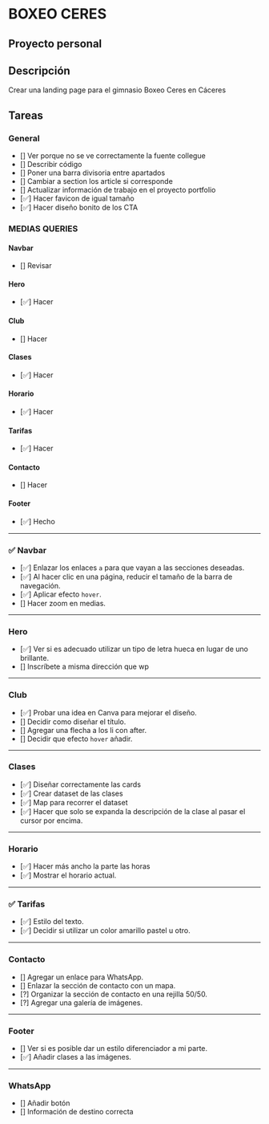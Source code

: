 # BOXEO CERES

## Proyecto personal

## Descripción
Crear una landing page para el gimnasio Boxeo Ceres en Cáceres


## Tareas

### General
- [] Ver porque no se ve correctamente la fuente collegue
- [] Describir código
- [] Poner una barra divisoria entre apartados
- [] Cambiar a section los article si corresponde
- [] Actualizar información de trabajo en el proyecto portfolio
- [✅] Hacer favicon de igual tamaño
- [✅] Hacer diseño bonito de los CTA

### MEDIAS QUERIES

#### Navbar
- [] Revisar

#### Hero
- [✅] Hacer

#### Club
- [] Hacer

#### Clases
- [✅] Hacer

#### Horario
- [✅] Hacer

#### Tarifas
- [✅] Hacer

#### Contacto
- [] Hacer

#### Footer
- [✅] Hecho

---

### ✅ Navbar
- [✅] Enlazar los enlaces `a` para que vayan a las secciones deseadas.
- [✅] Al hacer clic en una página, reducir el tamaño de la barra de navegación.
- [✅] Aplicar efecto `hover`.
- [] Hacer zoom en medias.

---

### Hero
- [✅] Ver si es adecuado utilizar un tipo de letra hueca en lugar de uno brillante.
- [] Inscríbete a misma dirección que wp

---

### Club
- [✅] Probar una idea en Canva para mejorar el diseño.
- [] Decidir como diseñar el título.
- [] Agregar una flecha a los li con after.
- [] Decidir que efecto `hover` añadir.

---

### Clases
- [✅] Diseñar correctamente las cards
- [✅] Crear dataset de las clases
- [✅] Map para recorrer el dataset
- [✅] Hacer que solo se expanda la descripción de la clase al pasar el cursor por encima.

---

### Horario
- [✅] Hacer más ancho la parte las horas
- [✅] Mostrar el horario actual.

---

### ✅ Tarifas
- [✅] Estilo del texto.
- [✅] Decidir si utilizar un color amarillo pastel u otro.

---

### Contacto
- [] Agregar un enlace para WhatsApp.
- [] Enlazar la sección de contacto con un mapa.
- [?] Organizar la sección de contacto en una rejilla 50/50.
- [?] Agregar una galería de imágenes.

---

### Footer
- [] Ver si es posible dar un estilo diferenciador a mi parte.
- [✅] Añadir clases a las imágenes.

---

### WhatsApp
- [] Añadir botón
- [] Información de destino correcta